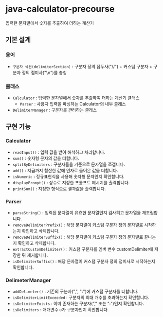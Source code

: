 # java-calculator-precourse

입력한 문자열에서 숫자를 추출하여 더하는 계산기

## 기본 설계

### 용어

- `구분자 섹션(delimiterSection)` : 구분자 정의 접두사("//") + 커스텀 구분자 + 구분자 정의 접미사("\\n")를 총칭

### 클래스

- `Calculator` : 입력한 문자열에서 숫자를 추출하여 더하는 계산기 클래스
    - `Parser` : 사용자 입력을 파싱하는 Calculator의 내부 클래스
- `DelimiterManager` : 구분자를 관리하는 클래스

## 구현 기능

### Calculator

- `readInput()` : 입력 값을 받아 해석하고 처리합니다.
- `sum()` : 숫자형 문자의 값을 더합니다.
- `splitByDelimiters` : 구분자들을 기준으로 문자열을 쪼갭니다.
- `add()` : 지금까지 합산한 값에 인자로 들어온 값을 더합니다.
- `isNumeric` : 정규표현식을 사용해 숫자형 문자인지 확인합니다.
- `displayPrompt()` : 상수로 지정한 프롬프트 메시지를 출력합니다.
- `printSum()` : 지정한 형식으로 결과값을 출력합니다.

### Parser

- `parseString()` : 입력된 문자열이 유효한 문자열인지 검사히고 문자열을 재조립합니다.
- `removeDelimiterPrefix()` : 해당 문자열이 커스텀 구분자 정의 문자열로 시작하는지 확인하고 삭제합니다.
- `removeDelimiterSuffix()` : 해당 문자열이 커스텀 구분자 정의 문자열로 끝나는지 확인하고 삭제합니다.
- `extractCustomDelimiter()` : 커스텀 구분자를 멤버 변수 customDelimiter에 저장한 뒤 제거합니다.
- `isDelimiterSuffix()` : 해당 문자열이 커스텀 구분자 정의 접미사로 시작하는지 확인합니다.

### DelimeterManager

- `addDelimeter()` : 기존의 구분자(",", ":")에 커스텀 구분자를 더합니다.
- `isDelimiterLimitExceeded` : 구분자의 최대 개수를 초과하는지 확인합니다.
- `isDelimiterExists` : 이미 존재하는 구분자("," 또는 ":")인지 확인합니다.
- `isDelimiters` : 매개변수 c가 구분자인지 확인합니다.